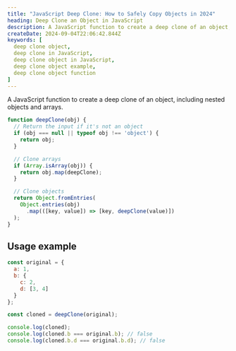 ```yaml
---
title: "JavaScript Deep Clone: How to Safely Copy Objects in 2024"
heading: Deep Clone an Object in JavaScript
description: A JavaScript function to create a deep clone of an object, including nested objects and arrays.
createDate: 2024-09-04T22:06:42.844Z
keywords: [
  deep clone object,
  deep clone in JavaScript,
  deep clone object in JavaScript,
  deep clone object example,
  deep clone object function
]
---
```


A JavaScript function to create a deep clone of an object, including nested objects and arrays.

```javascript
function deepClone(obj) {
  // Return the input if it's not an object
  if (obj === null || typeof obj !== 'object') {
    return obj;
  }

  // Clone arrays
  if (Array.isArray(obj)) {
    return obj.map(deepClone);
  }

  // Clone objects
  return Object.fromEntries(
    Object.entries(obj)
      .map(([key, value]) => [key, deepClone(value)])
  );
}
```

## Usage example

```javascript
const original = {
  a: 1,
  b: {
    c: 2,
    d: [3, 4]
  }
};

const cloned = deepClone(original);

console.log(cloned);
console.log(cloned.b === original.b); // false
console.log(cloned.b.d === original.b.d); // false
 ```
